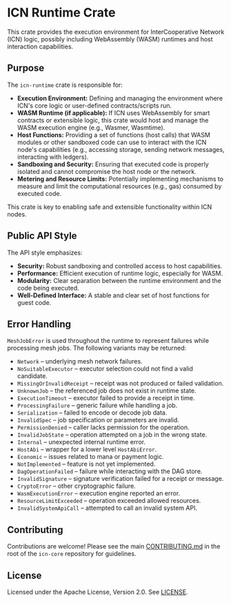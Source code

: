 # ICN Runtime Crate

This crate provides the execution environment for InterCooperative Network (ICN) logic, possibly including WebAssembly (WASM) runtimes and host interaction capabilities.

## Purpose

The `icn-runtime` crate is responsible for:

*   **Execution Environment:** Defining and managing the environment where ICN's core logic or user-defined contracts/scripts run.
*   **WASM Runtime (if applicable):** If ICN uses WebAssembly for smart contracts or extensible logic, this crate would host and manage the WASM execution engine (e.g., Wasmer, Wasmtime).
*   **Host Functions:** Providing a set of functions (host calls) that WASM modules or other sandboxed code can use to interact with the ICN node's capabilities (e.g., accessing storage, sending network messages, interacting with ledgers).
*   **Sandboxing and Security:** Ensuring that executed code is properly isolated and cannot compromise the host node or the network.
*   **Metering and Resource Limits:** Potentially implementing mechanisms to measure and limit the computational resources (e.g., gas) consumed by executed code.

This crate is key to enabling safe and extensible functionality within ICN nodes.

## Public API Style

The API style emphasizes:

*   **Security:** Robust sandboxing and controlled access to host capabilities.
*   **Performance:** Efficient execution of runtime logic, especially for WASM.
*   **Modularity:** Clear separation between the runtime environment and the code being executed.
*   **Well-Defined Interface:** A stable and clear set of host functions for guest code.

## Error Handling

`MeshJobError` is used throughout the runtime to represent failures while processing mesh jobs. The following variants may be returned:

* `Network` – underlying mesh network failures.
* `NoSuitableExecutor` – executor selection could not find a valid candidate.
* `MissingOrInvalidReceipt` – receipt was not produced or failed validation.
* `UnknownJob` – the referenced job does not exist in runtime state.
* `ExecutionTimeout` – executor failed to provide a receipt in time.
* `ProcessingFailure` – generic failure while handling a job.
* `Serialization` – failed to encode or decode job data.
* `InvalidSpec` – job specification or parameters are invalid.
* `PermissionDenied` – caller lacks permission for the operation.
* `InvalidJobState` – operation attempted on a job in the wrong state.
* `Internal` – unexpected internal runtime error.
* `HostAbi` – wrapper for a lower level `HostAbiError`.
* `Economic` – issues related to mana or payment logic.
* `NotImplemented` – feature is not yet implemented.
* `DagOperationFailed` – failure while interacting with the DAG store.
* `InvalidSignature` – signature verification failed for a receipt or message.
* `CryptoError` – other cryptographic failure.
* `WasmExecutionError` – execution engine reported an error.
* `ResourceLimitExceeded` – operation exceeded allowed resources.
* `InvalidSystemApiCall` – attempted to call an invalid system API.

## Contributing

Contributions are welcome! Please see the main [CONTRIBUTING.md](../../CONTRIBUTING.md) in the root of the `icn-core` repository for guidelines.

## License

Licensed under the Apache License, Version 2.0. See [LICENSE](../../LICENSE). 